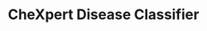 ---
title: CheXpert Disease Classifier
emoji: 🫁
colorFrom: blue
colorTo: green
sdk: gradio
sdk_version: 5.26.0
app_file: app.py
pinned: false
---